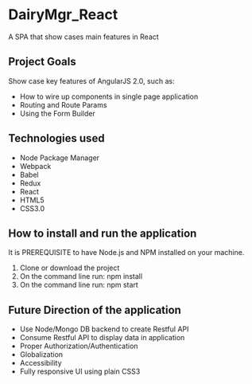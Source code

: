﻿# DairyMgr_React
A SPA that show cases main features in React

## Project Goals
Show case key features of AngularJS 2.0, such as:
 - How to wire up components in single page application
 - Routing and Route Params
 - Using the Form Builder
 
## Technologies used
 - Node Package Manager
 - Webpack
 - Babel
 - Redux
 - React
 - HTML5
 - CSS3.0
 
## How to install and run the application
It is PREREQUISITE to have Node.js and NPM installed on your machine.
  1. Clone or download the project
  2. On the command line run: npm install
  3. On the command line run: npm start
  
## Future Direction of the application
 - Use Node/Mongo DB backend to create Restful API
 - Consume Restful API to display data in application
 - Proper Authorization/Authentication
 - Globalization
 - Accessibility
 - Fully responsive UI using plain CSS3
